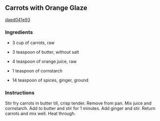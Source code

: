 ## Carrots with Orange Glaze

[daed041e93](http://www.food.com/recipe/carrots-with-orange-glaze-17441)

### Ingredients

 - 3 cup of carrots, raw

 - 3 teaspoon of butter, without salt

 - 4 teaspoon of orange juice, raw

 - 1 teaspoon of cornstarch

 - 14 teaspoon of spices, ginger, ground

### Instructions

Stir fry carrots in butter till, crisp tender. Remove from pan. Mix juice and cornstarch. Add to butter and stir for 1 minutes. Add ginger and stir. Return carrots and mix well. Heat through.